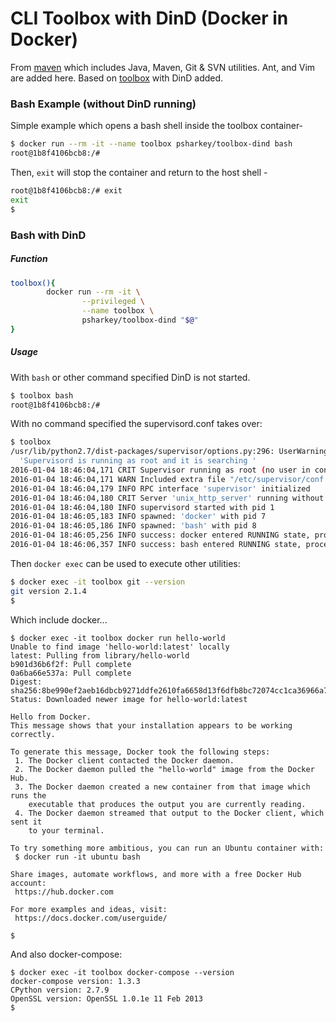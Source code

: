 # CLI Toolbox with DinD (Docker in Docker)
From [maven](https://hub.docker.com/_/maven/) which includes Java, Maven, Git & SVN utilities. Ant, and Vim are added here. Based on [toolbox](https://github.com/psharkey/docker/tree/master/toolbox) with DinD added.

### Bash Example (without DinD running)
Simple example which opens a bash shell inside the toolbox container-
```bash
$ docker run --rm -it --name toolbox psharkey/toolbox-dind bash
root@1b8f4106bcb8:/#
```
Then, ```exit``` will stop the container and return to the host shell - 
```sh
root@1b8f4106bcb8:/# exit
exit
$
```
### Bash with DinD
##### Function
```bash
toolbox(){
        docker run --rm -it \
                --privileged \
                --name toolbox \
                psharkey/toolbox-dind "$@"
}
```
##### Usage
With ```bash``` or other command specified DinD is not started. 
```bash
$ toolbox bash
root@1b8f4106bcb8:/#
```
With no command specified the supervisord.conf takes over:
```bash
$ toolbox
/usr/lib/python2.7/dist-packages/supervisor/options.py:296: UserWarning: Supervisord is running as root and it is searching for its configuration file in default locations (including its current working directory); you probably want to specify a "-c" argument specifying an absolute path to a configuration file for improved security.
  'Supervisord is running as root and it is searching '
2016-01-04 18:46:04,171 CRIT Supervisor running as root (no user in config file)
2016-01-04 18:46:04,171 WARN Included extra file "/etc/supervisor/conf.d/supervisord.conf" during parsing
2016-01-04 18:46:04,179 INFO RPC interface 'supervisor' initialized
2016-01-04 18:46:04,180 CRIT Server 'unix_http_server' running without any HTTP authentication checking
2016-01-04 18:46:04,180 INFO supervisord started with pid 1
2016-01-04 18:46:05,183 INFO spawned: 'docker' with pid 7
2016-01-04 18:46:05,186 INFO spawned: 'bash' with pid 8
2016-01-04 18:46:05,256 INFO success: docker entered RUNNING state, process has stayed up for > than 0 seconds (startsecs)
2016-01-04 18:46:06,357 INFO success: bash entered RUNNING state, process has stayed up for > than 1 seconds (startsecs)
```
Then ```docker exec``` can be used to execute other utilities:
```sh
$ docker exec -it toolbox git --version
git version 2.1.4
$
```
Which include docker...
```
$ docker exec -it toolbox docker run hello-world
Unable to find image 'hello-world:latest' locally
latest: Pulling from library/hello-world
b901d36b6f2f: Pull complete
0a6ba66e537a: Pull complete
Digest: sha256:8be990ef2aeb16dbcb9271ddfe2610fa6658d13f6dfb8bc72074cc1ca36966a7
Status: Downloaded newer image for hello-world:latest

Hello from Docker.
This message shows that your installation appears to be working correctly.

To generate this message, Docker took the following steps:
 1. The Docker client contacted the Docker daemon.
 2. The Docker daemon pulled the "hello-world" image from the Docker Hub.
 3. The Docker daemon created a new container from that image which runs the
    executable that produces the output you are currently reading.
 4. The Docker daemon streamed that output to the Docker client, which sent it
    to your terminal.

To try something more ambitious, you can run an Ubuntu container with:
 $ docker run -it ubuntu bash

Share images, automate workflows, and more with a free Docker Hub account:
 https://hub.docker.com

For more examples and ideas, visit:
 https://docs.docker.com/userguide/

$
```
And also docker-compose:
```
$ docker exec -it toolbox docker-compose --version
docker-compose version: 1.3.3
CPython version: 2.7.9
OpenSSL version: OpenSSL 1.0.1e 11 Feb 2013
$
```
